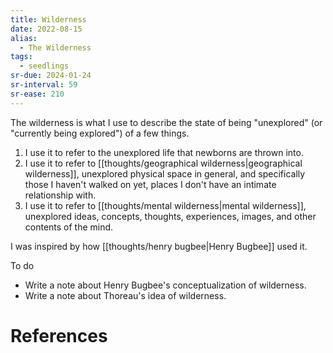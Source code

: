 ```yaml
---
title: Wilderness
date: 2022-08-15
alias:
  - The Wilderness
tags:
  - seedlings
sr-due: 2024-01-24
sr-interval: 59
sr-ease: 210
---
```

The wilderness is what I use to describe the state of being "unexplored" (or "currently being explored") of a few things.

1. I use it to refer to the unexplored life that newborns are thrown into.
2. I use it to refer to [[thoughts/geographical wilderness|geographical wilderness]], unexplored physical space in general, and specifically those I haven't walked on yet, places I don't have an intimate relationship with.
3. I use it to refer to [[thoughts/mental wilderness|mental wilderness]], unexplored ideas, concepts, thoughts, experiences, images, and other contents of the mind.

I was inspired by how [[thoughts/henry bugbee|Henry Bugbee]] used it.

To do
- Write a note about Henry Bugbee's conceptualization of wilderness.
- Write a note about Thoreau's idea of wilderness.

# References